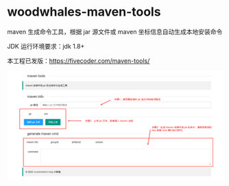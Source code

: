 # woodwhales-maven-tools
maven 生成命令工具，根据 jar 源文件或 maven 坐标信息自动生成本地安装命令

JDK 运行环境要求：jdk 1.8+

本工程已发版：https://fivecoder.com/maven-tools/

![](doc.png)

